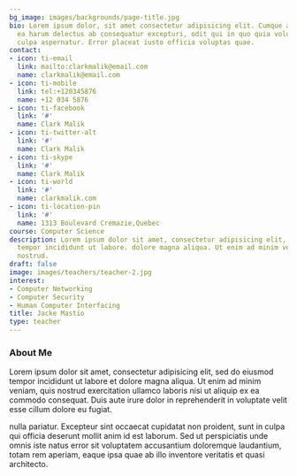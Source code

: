 ```yaml
---
bg_image: images/backgrounds/page-title.jpg
bio: Lorem ipsum dolor, sit amet consectetur adipisicing elit. Cumque accusamus tenetur
  ea harum delectus ab consequatur excepturi, odit qui in quo quia voluptate nam optio,
  culpa aspernatur. Error placeat iusto officia voluptas quae.
contact:
- icon: ti-email
  link: mailto:clarkmalik@email.com
  name: clarkmalik@email.com
- icon: ti-mobile
  link: tel:+120345876
  name: +12 034 5876
- icon: ti-facebook
  link: '#'
  name: Clark Malik
- icon: ti-twitter-alt
  link: '#'
  name: Clark Malik
- icon: ti-skype
  link: '#'
  name: Clark Malik
- icon: ti-world
  link: '#'
  name: clarkmalik.com
- icon: ti-location-pin
  link: '#'
  name: 1313 Boulevard Cremazie,Quebec
course: Computer Science
description: Lorem ipsum dolor sit amet, consectetur adipisicing elit, sed do eiusmod
  tempor incididunt ut labore. dolore magna aliqua. Ut enim ad minim veniam, quis
  nostrud.
draft: false
image: images/teachers/teacher-2.jpg
interest:
- Computer Networking
- Computer Security
- Human Computer Interfacing
title: Jacke Mastio
type: teacher
---
```


### About Me

Lorem ipsum dolor sit amet, consectetur adipisicing elit, sed do eiusmod tempor incididunt ut
labore et dolore magna aliqua. Ut enim ad minim veniam, quis nostrud exercitation ullamco laboris nisi ut aliquip ex ea commodo consequat. Duis aute irure dolor in reprehenderit in voluptate velit esse cillum dolore eu fugiat.

nulla pariatur. Excepteur sint occaecat cupidatat non proident, sunt in culpa qui officia deserunt mollit
anim id est laborum. Sed ut perspiciatis unde omnis iste natus error sit voluptatem accusantium doloremque
laudantium, totam rem aperiam, eaque ipsa quae ab illo inventore veritatis et quasi architecto.